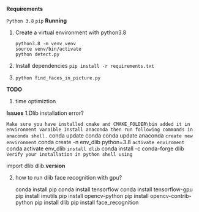 **Requirements**

`Python 3.8`
`pip`
**Running**
1. Create a virtual environment with python3.8
   ```
   python3.8 -m venv venv
   source venv/bin/activate
   python detect.py
   ```
   
2. Install dependencies
   `pip install -r requirements.txt`

4. `python find_faces_in_picture.py`

**TODO**

1. time optimiztion

**Issues**
1.Dlib installation error?

  ` Make sure you have installed cmake and CMAKE_FOLDER\bin added it in environment varaible
   Install anaconda
   then run following commands in anaconda shell. `
      conda update conda
      conda update anaconda
   `create new environment` conda create -n env_dlib python=3.8
   `activate enviroment` conda activate env_dlib
   `install dlib` conda install -c conda-forge dlib
   `Verify your installation in python shell using`

   import dlib
       dlib.__version__
       
 2. how to run dlib face recognition with gpu?
   
      conda install pip
      conda install tensorflow
      conda install tensorflow-gpu
      pip install imutils
      pip install opencv-python
      pip install opencv-contrib-python
      pip install dlib
      pip install face_recognition
